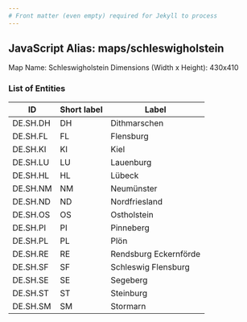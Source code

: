 ```yaml
---
# Front matter (even empty) required for Jekyll to process
---
```


## JavaScript Alias: maps/schleswigholstein

Map Name: Schleswigholstein
Dimensions (Width x Height): 430x410





### List of Entities

ID | Short label | Label
---|---|---|
DE.SH.DH|DH|Dithmarschen
DE.SH.FL|FL|Flensburg
DE.SH.KI|KI|Kiel
DE.SH.LU|LU|Lauenburg
DE.SH.HL|HL|Lübeck
DE.SH.NM|NM|Neumünster
DE.SH.ND|ND|Nordfriesland
DE.SH.OS|OS|Ostholstein
DE.SH.PI|PI|Pinneberg
DE.SH.PL|PL|Plön
DE.SH.RE|RE|Rendsburg Eckernförde
DE.SH.SF|SF|Schleswig Flensburg
DE.SH.SE|SE|Segeberg
DE.SH.ST|ST|Steinburg
DE.SH.SM|SM|Stormarn

